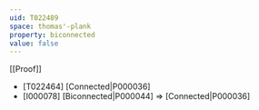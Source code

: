 ```yaml
---
uid: T022489
space: thomas'-plank
property: biconnected
value: false
---
```

[[Proof]]

* [T022464] [Connected|P000036]
* [I000078] [Biconnected|P000044] => [Connected|P000036]

